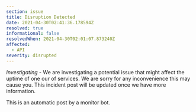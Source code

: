 ```yaml
---
section: issue
title: Disruption Detected
date: 2021-04-30T02:41:36.178594Z
resolved: true
informational: false
resolvedWhen: 2021-04-30T02:01:07.873240Z
affected:
  - API
severity: disrupted
---
```

*Investigating* - We are investigating a potential issue that might affect the uptime of one our of services. We are sorry for any inconvenience this may cause you. This incident post will be updated once we have more information.

This is an automatic post by a monitor bot.
        